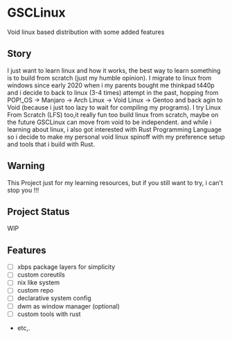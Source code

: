 # GSCLinux 
Void linux based distribution with some added features

## Story
I just want to learn linux and how it works, the best way to learn something is to build from scratch (just my humble opinion). I migrate to linux from windows since
early 2020 when i my parents bought me thinkpad t440p and i decide to back to linux (3-4 times) attempt in the past, hopping from POP!_OS -> Manjaro -> Arch Linux
-> Void Linux -> Gentoo and back agin to Void (because i just too lazy to wait for compiling my programs). I try Linux From Scratch (LFS) too,it really fun too build 
linux from scratch, maybe on the future GSCLinux can move from void to be independent. and while i learning about linux, i also got interested with Rust Programming
Language so i decide to make my personal void linux spinoff with my preference setup and tools that i build with Rust.

## Warning
This Project just for my learning resources, but if you still want to try, i can't stop you !!!

## Project Status
WIP


## Features
- [ ] xbps package layers for simplicity
- [ ] custom coreutils 
- [ ] nix like system
- [ ] custom repo
- [ ] declarative system config
- [ ] dwm as window manager (optional)
- [ ] custom tools with rust
- etc,.
